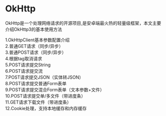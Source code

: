 # OkHttp
OkHttp是一个处理网络请求的开源项目,是安卓端最火热的轻量级框架，本文主要介绍OkHttp3的基本使用方法

1.OkHttpClient基本参数配置介绍  
2.普通GET请求（同步/异步）  
3.普通POST请求（同步/异步）  
4.根据tag取消请求   
5.POST请求提交String  
6.POST请求提交流  
7.POST请求提交JSON（实体转JSON）  
8.POST请求提交普通Form表单  
9.POST请求提交混合Form表单（文本参数+文件）  
10.POST请求提交单/多文件（带进度条）  
11.GET请求下载文件（带进度条）  
12.Cookie处理，支持本地缓存和内存缓存  

